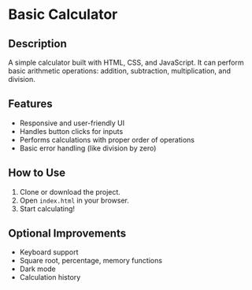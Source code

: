 # Basic Calculator

## Description
A simple calculator built with HTML, CSS, and JavaScript. It can perform basic arithmetic operations: addition, subtraction, multiplication, and division.

## Features
- Responsive and user-friendly UI
- Handles button clicks for inputs
- Performs calculations with proper order of operations
- Basic error handling (like division by zero)

## How to Use
1. Clone or download the project.
2. Open `index.html` in your browser.
3. Start calculating!

## Optional Improvements
- Keyboard support
- Square root, percentage, memory functions
- Dark mode
- Calculation history
